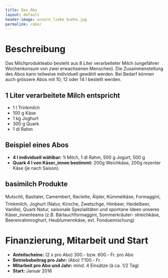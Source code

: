 ```yaml
---
title: Das Abo
layout: default
header-image: unsere_liebe_kuehe.jpg
permalink: /abo/
---
```


# Beschreibung

Das Milchprodukteabo besteht aus 8 Liter verarbeiteter Milch
(ungefährer Wochenkonsum von zwei erwachsenen Menschen). Die
Zusammenstellung des Abos kann teilweise individuell gewählt werden.
Bei Bedarf können auch grössere Abos mit 10, 12 oder 14 l bestellt
werden.

## 1 Liter verarbeitete Milch entspricht

- 1 l Trinkmilch
- 100 g Käse
- 1 kg Joghurt
- 300 g Quark
- 1 dl Rahm

## Beispiel eines Abos

- **4 l individuell wählbar:** 1l Milch, 1 dl Rahm, 500 g Jogurt, 500 g
- **Quark 4 l von Käser_innen bestimmt:** 200g Weichkäse, 200g rezenter
Käse (je nach Saison).

## basimilch Produkte

Mutschli, Basitaler, Camembert, Raclette, Älpler,
Kümmelkäse, Formaggini, Trinkmilch, Joghurt (Natur, Kirsche,
Zwetschge, Himbeer, Heidelbeer, Vanille), Quark Natur, saisonale
Spezialitäten und spontane Ideen unseres Käser_innenteams (z.B.
Bärlauchformaggini, Sommerkräuter- streichkäse, Beerenrahmroghurt,
Heublumennkäse, evt. Fonduemischung)

# Finanzierung, Mitarbeit und Start

- **Anteilscheine:** (2 x pro Abo) 300.- bzw. 600.- Fr. pro Abo
- **Betriebsbeitrag pro Jahr:** (Abo) 1'100.- Fr.
- **Mitarbeit pro Abo und Jahr:** mind. 4 Einsätze (à ca. 1/2 Tag)
- **Start:** Januar 2016
